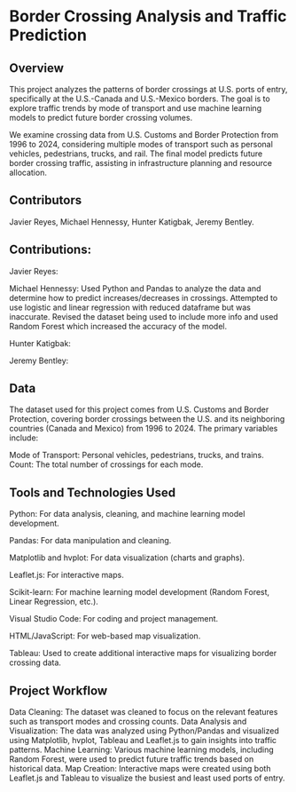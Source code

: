 # Border Crossing Analysis and Traffic Prediction
## Overview

This project analyzes the patterns of border crossings at U.S. ports of entry, specifically at the U.S.-Canada and U.S.-Mexico borders. The goal is to explore traffic trends by mode of transport and use machine learning models to predict future border crossing volumes.

We examine crossing data from U.S. Customs and Border Protection from 1996 to 2024, considering multiple modes of transport such as personal vehicles, pedestrians, trucks, and rail. The final model predicts future border crossing traffic, assisting in infrastructure planning and resource allocation.

## Contributors
Javier Reyes,
Michael Hennessy,
Hunter Katigbak,
Jeremy Bentley.

## Contributions:

Javier Reyes:


Michael Hennessy: Used Python and Pandas to analyze the data and determine how to predict increases/decreases in crossings. Attempted to use logistic and linear regression with reduced dataframe but was inaccurate. Revised the dataset being used to include more info and used Random Forest which increased the accuracy of the model. 


Hunter Katigbak:


Jeremy Bentley:


## Data
The dataset used for this project comes from U.S. Customs and Border Protection, covering border crossings between the U.S. and its neighboring countries (Canada and Mexico) from 1996 to 2024. The primary variables include:

Mode of Transport: Personal vehicles, pedestrians, trucks, and trains.
Count: The total number of crossings for each mode.

## Tools and Technologies Used

Python: For data analysis, cleaning, and machine learning model development.

Pandas: For data manipulation and cleaning.

Matplotlib and hvplot: For data visualization (charts and graphs).

Leaflet.js: For interactive maps.

Scikit-learn: For machine learning model development (Random Forest, Linear Regression, etc.).

Visual Studio Code: For coding and project management.

HTML/JavaScript: For web-based map visualization.

Tableau: Used to create additional interactive maps for visualizing border crossing data.

## Project Workflow

Data Cleaning: The dataset was cleaned to focus on the relevant features such as transport modes and crossing counts.
Data Analysis and Visualization: The data was analyzed using Python/Pandas and visualized using Matplotlib, hvplot, Tableau and Leaflet.js to gain insights into traffic patterns.
Machine Learning: Various machine learning models, including Random Forest, were used to predict future traffic trends based on historical data.
Map Creation: Interactive maps were created using both Leaflet.js and Tableau to visualize the busiest and least used ports of entry.
